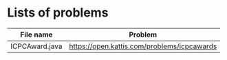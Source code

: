 # Lists of problems

|File name | Problem |
|---|---|
|ICPCAward.java|https://open.kattis.com/problems/icpcawards| 
